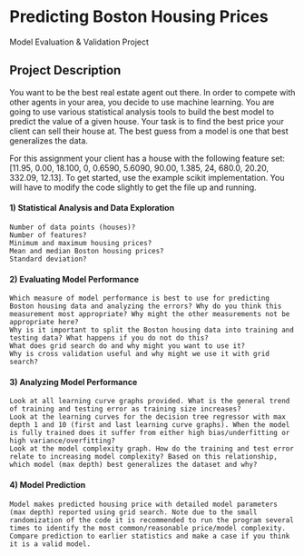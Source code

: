 # Predicting Boston Housing Prices
Model Evaluation & Validation Project

## Project Description

You want to be the best real estate agent out there. In order to compete with other agents in your area, you decide to use machine learning. You are going to use various statistical analysis tools to build the best model to predict the value of a given house. Your task is to find the best price your client can sell their house at. The best guess from a model is one that best generalizes the data.

For this assignment your client has a house with the following feature set: [11.95, 0.00, 18.100, 0, 0.6590, 5.6090, 90.00, 1.385, 24, 680.0, 20.20, 332.09, 12.13]. To get started, use the example scikit implementation. You will have to modify the code slightly to get the file up and running.

#### 1) Statistical Analysis and Data Exploration

    Number of data points (houses)?
    Number of features?
    Minimum and maximum housing prices?
    Mean and median Boston housing prices?
    Standard deviation?

#### 2) Evaluating Model Performance

    Which measure of model performance is best to use for predicting Boston housing data and analyzing the errors? Why do you think this measurement most appropriate? Why might the other measurements not be appropriate here?
    Why is it important to split the Boston housing data into training and testing data? What happens if you do not do this?
    What does grid search do and why might you want to use it?
    Why is cross validation useful and why might we use it with grid search?

#### 3) Analyzing Model Performance

    Look at all learning curve graphs provided. What is the general trend of training and testing error as training size increases?
    Look at the learning curves for the decision tree regressor with max depth 1 and 10 (first and last learning curve graphs). When the model is fully trained does it suffer from either high bias/underfitting or high variance/overfitting?
    Look at the model complexity graph. How do the training and test error relate to increasing model complexity? Based on this relationship, which model (max depth) best generalizes the dataset and why?

#### 4) Model Prediction

    Model makes predicted housing price with detailed model parameters (max depth) reported using grid search. Note due to the small randomization of the code it is recommended to run the program several times to identify the most common/reasonable price/model complexity.
    Compare prediction to earlier statistics and make a case if you think it is a valid model.


